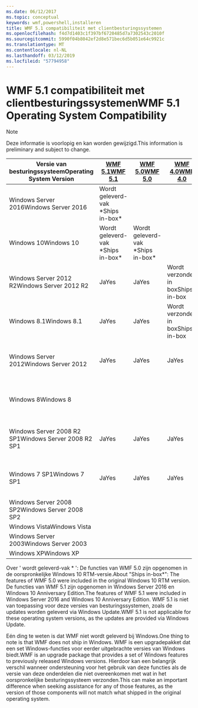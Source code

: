 ```yaml
---
ms.date: 06/12/2017
ms.topic: conceptual
keywords: wmf,powershell,installeren
title: WMF 5.1 compatibiliteit met clientbesturingssystemen
ms.openlocfilehash: f4d7d1403c1f397bf6720485d7a7302543c2010f
ms.sourcegitcommit: 5990f04b8042ef2d8e571bec6d5b051e64c9921c
ms.translationtype: MT
ms.contentlocale: nl-NL
ms.lasthandoff: 03/12/2019
ms.locfileid: "57794958"
---
```

# <a name="wmf-51-operating-system-compatibility"></a><span data-ttu-id="9322d-103">WMF 5.1 compatibiliteit met clientbesturingssystemen</span><span class="sxs-lookup"><span data-stu-id="9322d-103">WMF 5.1 Operating System Compatibility</span></span>

> [!NOTE]
> <span data-ttu-id="9322d-104">Deze informatie is voorlopig en kan worden gewijzigd.</span><span class="sxs-lookup"><span data-stu-id="9322d-104">This information is preliminary and subject to change.</span></span>

| <span data-ttu-id="9322d-105">Versie van besturingssysteem</span><span class="sxs-lookup"><span data-stu-id="9322d-105">Operating System Version</span></span> | [<span data-ttu-id="9322d-106">WMF 5.1</span><span class="sxs-lookup"><span data-stu-id="9322d-106">WMF 5.1</span></span>](https://aka.ms/wmf51download) | [<span data-ttu-id="9322d-107">WMF 5.0</span><span class="sxs-lookup"><span data-stu-id="9322d-107">WMF 5.0</span></span>](https://aka.ms/wmf5download) | [<span data-ttu-id="9322d-108">WMF 4.0</span><span class="sxs-lookup"><span data-stu-id="9322d-108">WMF 4.0</span></span>](https://aka.ms/wmf4download) |  [<span data-ttu-id="9322d-109">WMF 3.0</span><span class="sxs-lookup"><span data-stu-id="9322d-109">WMF 3.0</span></span>](https://aka.ms/wmf3download) | [<span data-ttu-id="9322d-110">WMF 2.0</span><span class="sxs-lookup"><span data-stu-id="9322d-110">WMF 2.0</span></span>](https://aka.ms/wmf2download) |
| ------------------------ | ----------- | ----------- | ----------- | ------------ |  ------------- |
| <span data-ttu-id="9322d-111">Windows Server 2016</span><span class="sxs-lookup"><span data-stu-id="9322d-111">Windows Server 2016</span></span> | <span data-ttu-id="9322d-112">Wordt geleverd-vak \*</span><span class="sxs-lookup"><span data-stu-id="9322d-112">Ships in-box\*</span></span> |  |  |  |  |
| <span data-ttu-id="9322d-113">Windows 10</span><span class="sxs-lookup"><span data-stu-id="9322d-113">Windows 10</span></span> | <span data-ttu-id="9322d-114">Wordt geleverd-vak \*</span><span class="sxs-lookup"><span data-stu-id="9322d-114">Ships in-box\*</span></span> | <span data-ttu-id="9322d-115">Wordt geleverd-vak \*</span><span class="sxs-lookup"><span data-stu-id="9322d-115">Ships in-box\*</span></span>  | | | |
| <span data-ttu-id="9322d-116">Windows Server 2012 R2</span><span class="sxs-lookup"><span data-stu-id="9322d-116">Windows Server 2012 R2</span></span>| <span data-ttu-id="9322d-117">Ja</span><span class="sxs-lookup"><span data-stu-id="9322d-117">Yes</span></span> | <span data-ttu-id="9322d-118">Ja</span><span class="sxs-lookup"><span data-stu-id="9322d-118">Yes</span></span> | <span data-ttu-id="9322d-119">Wordt verzonden in box</span><span class="sxs-lookup"><span data-stu-id="9322d-119">Ships in-box</span></span> |  |  |
| <span data-ttu-id="9322d-120">Windows 8.1</span><span class="sxs-lookup"><span data-stu-id="9322d-120">Windows 8.1</span></span> | <span data-ttu-id="9322d-121">Ja</span><span class="sxs-lookup"><span data-stu-id="9322d-121">Yes</span></span> | <span data-ttu-id="9322d-122">Ja</span><span class="sxs-lookup"><span data-stu-id="9322d-122">Yes</span></span> |  <span data-ttu-id="9322d-123">Wordt verzonden in box</span><span class="sxs-lookup"><span data-stu-id="9322d-123">Ships in-box</span></span> |  |  |
| <span data-ttu-id="9322d-124">Windows Server 2012</span><span class="sxs-lookup"><span data-stu-id="9322d-124">Windows Server 2012</span></span> | <span data-ttu-id="9322d-125">Ja</span><span class="sxs-lookup"><span data-stu-id="9322d-125">Yes</span></span> | <span data-ttu-id="9322d-126">Ja</span><span class="sxs-lookup"><span data-stu-id="9322d-126">Yes</span></span> | <span data-ttu-id="9322d-127">Ja</span><span class="sxs-lookup"><span data-stu-id="9322d-127">Yes</span></span> |  <span data-ttu-id="9322d-128">Wordt verzonden in box</span><span class="sxs-lookup"><span data-stu-id="9322d-128">Ships in-box</span></span> | |
| <span data-ttu-id="9322d-129">Windows 8</span><span class="sxs-lookup"><span data-stu-id="9322d-129">Windows 8</span></span> |  |  |  | <span data-ttu-id="9322d-130">Wordt verzonden in box</span><span class="sxs-lookup"><span data-stu-id="9322d-130">Ships in-box</span></span> | |
| <span data-ttu-id="9322d-131">Windows Server 2008 R2 SP1</span><span class="sxs-lookup"><span data-stu-id="9322d-131">Windows Server 2008 R2 SP1</span></span> | <span data-ttu-id="9322d-132">Ja</span><span class="sxs-lookup"><span data-stu-id="9322d-132">Yes</span></span> | <span data-ttu-id="9322d-133">Ja</span><span class="sxs-lookup"><span data-stu-id="9322d-133">Yes</span></span> | <span data-ttu-id="9322d-134">Ja</span><span class="sxs-lookup"><span data-stu-id="9322d-134">Yes</span></span> |  <span data-ttu-id="9322d-135">Ja</span><span class="sxs-lookup"><span data-stu-id="9322d-135">Yes</span></span>| <span data-ttu-id="9322d-136">Wordt verzonden in box</span><span class="sxs-lookup"><span data-stu-id="9322d-136">Ships in-box</span></span> |
| <span data-ttu-id="9322d-137">Windows 7 SP1</span><span class="sxs-lookup"><span data-stu-id="9322d-137">Windows 7 SP1</span></span>  | <span data-ttu-id="9322d-138">Ja</span><span class="sxs-lookup"><span data-stu-id="9322d-138">Yes</span></span> | <span data-ttu-id="9322d-139">Ja</span><span class="sxs-lookup"><span data-stu-id="9322d-139">Yes</span></span> | <span data-ttu-id="9322d-140">Ja</span><span class="sxs-lookup"><span data-stu-id="9322d-140">Yes</span></span> | <span data-ttu-id="9322d-141">Ja</span><span class="sxs-lookup"><span data-stu-id="9322d-141">Yes</span></span> | <span data-ttu-id="9322d-142">Wordt verzonden in box</span><span class="sxs-lookup"><span data-stu-id="9322d-142">Ships in-box</span></span> |
| <span data-ttu-id="9322d-143">Windows Server 2008 SP2</span><span class="sxs-lookup"><span data-stu-id="9322d-143">Windows Server 2008 SP2</span></span> | | | | <span data-ttu-id="9322d-144">Ja</span><span class="sxs-lookup"><span data-stu-id="9322d-144">Yes</span></span> | <span data-ttu-id="9322d-145">Ja</span><span class="sxs-lookup"><span data-stu-id="9322d-145">Yes</span></span> |
| <span data-ttu-id="9322d-146">Windows Vista</span><span class="sxs-lookup"><span data-stu-id="9322d-146">Windows Vista</span></span> | | | | | <span data-ttu-id="9322d-147">Ja</span><span class="sxs-lookup"><span data-stu-id="9322d-147">Yes</span></span> |
| <span data-ttu-id="9322d-148">Windows Server 2003</span><span class="sxs-lookup"><span data-stu-id="9322d-148">Windows Server 2003</span></span>| | | |  | <span data-ttu-id="9322d-149">Ja</span><span class="sxs-lookup"><span data-stu-id="9322d-149">Yes</span></span> |
| <span data-ttu-id="9322d-150">Windows XP</span><span class="sxs-lookup"><span data-stu-id="9322d-150">Windows XP</span></span> | | | |  | <span data-ttu-id="9322d-151">Ja</span><span class="sxs-lookup"><span data-stu-id="9322d-151">Yes</span></span> |

<span data-ttu-id="9322d-152">Over ' wordt geleverd-vak \* ': De functies van WMF 5.0 zijn opgenomen in de oorspronkelijke Windows 10 RTM-versie.</span><span class="sxs-lookup"><span data-stu-id="9322d-152">About "Ships in-box\*": The features of WMF 5.0 were included in the original Windows 10 RTM version.</span></span>
<span data-ttu-id="9322d-153">De functies van WMF 5.1 zijn opgenomen in Windows Server 2016 en Windows 10 Anniversary Edition.</span><span class="sxs-lookup"><span data-stu-id="9322d-153">The features of WMF 5.1 were included in Windows Server 2016 and Windows 10 Anniversary Edition.</span></span>
<span data-ttu-id="9322d-154">WMF 5.1 is niet van toepassing voor deze versies van besturingssystemen, zoals de updates worden geleverd via Windows Update.</span><span class="sxs-lookup"><span data-stu-id="9322d-154">WMF 5.1 is not applicable for these operating system versions, as the updates are provided via Windows Update.</span></span>

<span data-ttu-id="9322d-155">Eén ding te weten is dat WMF niet wordt geleverd bij Windows.</span><span class="sxs-lookup"><span data-stu-id="9322d-155">One thing to note is that WMF does not ship in Windows.</span></span>
<span data-ttu-id="9322d-156">WMF is een upgradepakket dat een set Windows-functies voor eerder uitgebrachte versies van Windows biedt.</span><span class="sxs-lookup"><span data-stu-id="9322d-156">WMF is an upgrade package that provides a set of Windows features to previously released Windows versions.</span></span>
<span data-ttu-id="9322d-157">Hierdoor kan een belangrijk verschil wanneer ondersteuning voor het gebruik van deze functies als de versie van deze onderdelen die niet overeenkomen met wat in het oorspronkelijke besturingssysteem verzonden.</span><span class="sxs-lookup"><span data-stu-id="9322d-157">This can make an important difference when seeking assistance for any of those features, as the version of those components will not match what shipped in the original operating system.</span></span>

